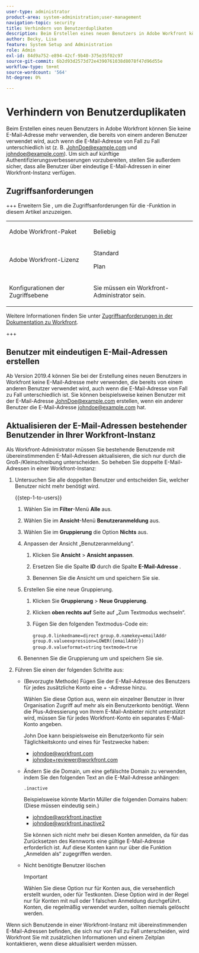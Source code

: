```yaml
---
user-type: administrator
product-area: system-administration;user-management
navigation-topic: security
title: Verhindern von Benutzerduplikaten
description: Beim Erstellen eines neuen Benutzers in Adobe Workfront können Sie keine E-Mail-Adresse mehr verwenden, die bereits von einem anderen Benutzer verwendet wird, auch wenn die E-Mail-Adresse von Fall zu Fall unterschiedlich ist (z. B. JohnDoe@example.com und johndoe@example.com). Um sich auf künftige Authentifizierungsverbesserungen vorzubereiten, stellen Sie außerdem sicher, dass alle Benutzer über eindeutige E-Mail-Adressen in einer Workfront-Instanz verfügen.
author: Becky, Lisa
feature: System Setup and Administration
role: Admin
exl-id: 84d9a752-e894-42cf-9b40-375e35f02c97
source-git-commit: 6b2d93d2573d72e4390761038d8078f47d96d55e
workflow-type: tm+mt
source-wordcount: '564'
ht-degree: 0%

---
```


# Verhindern von Benutzerduplikaten

Beim Erstellen eines neuen Benutzers in Adobe Workfront können Sie keine E-Mail-Adresse mehr verwenden, die bereits von einem anderen Benutzer verwendet wird, auch wenn die E-Mail-Adresse von Fall zu Fall unterschiedlich ist (z. B. JohnDoe@example.com und johndoe@example.com). Um sich auf künftige Authentifizierungsverbesserungen vorzubereiten, stellen Sie außerdem sicher, dass alle Benutzer über eindeutige E-Mail-Adressen in einer Workfront-Instanz verfügen.

## Zugriffsanforderungen

+++ Erweitern Sie , um die Zugriffsanforderungen für die -Funktion in diesem Artikel anzuzeigen.

<table style="table-layout:auto"> 
 <col> 
 <col> 
 <tbody> 
  <tr> 
   <td role="rowheader">Adobe Workfront-Paket</td> 
   <td><p>Beliebig</p></td> 
  </tr> 
  <tr> 
   <td role="rowheader">Adobe Workfront-Lizenz</td> 
   <td><p>Standard</p><p>Plan</p></td> 
  </tr> 
  <tr> 
   <td role="rowheader">Konfigurationen der Zugriffsebene</td> 
   <td> <p>Sie müssen ein Workfront-Administrator sein.</p> </p> </td> 
  </tr> 
 </tbody> 
</table>

Weitere Informationen finden Sie unter [Zugriffsanforderungen in der Dokumentation zu Workfront](/help/quicksilver/administration-and-setup/add-users/access-levels-and-object-permissions/access-level-requirements-in-documentation.md).

+++

## Benutzer mit eindeutigen E-Mail-Adressen erstellen

Ab Version 2019.4 können Sie bei der Erstellung eines neuen Benutzers in Workfront keine E-Mail-Adresse mehr verwenden, die bereits von einem anderen Benutzer verwendet wird, auch wenn die E-Mail-Adresse von Fall zu Fall unterschiedlich ist. Sie können beispielsweise keinen Benutzer mit der E-Mail-Adresse JohnDoe@example.com erstellen, wenn ein anderer Benutzer die E-Mail-Adresse johndoe@example.com hat.

## Aktualisieren der E-Mail-Adressen bestehender Benutzender in Ihrer Workfront-Instanz

Als Workfront-Administrator müssen Sie bestehende Benutzende mit übereinstimmenden E-Mail-Adressen aktualisieren, die sich nur durch die Groß-/Kleinschreibung unterscheiden.
So beheben Sie doppelte E-Mail-Adressen in einer Workfront-Instanz:

1. Untersuchen Sie alle doppelten Benutzer und entscheiden Sie, welcher Benutzer nicht mehr benötigt wird.

   {{step-1-to-users}}

   1. Wählen Sie im **Filter**-Menü **Alle** aus.

   1. Wählen Sie im **Ansicht**-Menü **Benutzeranmeldung** aus.

   1. Wählen Sie im **Gruppierung** die Option **Nichts** aus.

   1. Anpassen der Ansicht „Benutzeranmeldung“.

      1. Klicken Sie **Ansicht** > **Ansicht anpassen**.

      1. Ersetzen Sie die Spalte **ID** durch die Spalte **E-Mail-Adresse** .

      1. Benennen Sie die Ansicht um und speichern Sie sie.

   1. Erstellen Sie eine neue Gruppierung.

      1. Klicken Sie **Gruppierung** > **Neue Gruppierung**.

      1. Klicken **oben rechts auf** Seite auf „Zum Textmodus wechseln“.
      1. Fügen Sie den folgenden Textmodus-Code ein:

         `group.0.linkedname=direct`
         `group.0.namekey=emailAddr`
         `group.0.valueexpression=LOWER({emailAddr})`
         `group.0.valueformat=string`
         `textmode=true`

   1. Benennen Sie die Gruppierung um und speichern Sie sie.

1. Führen Sie einen der folgenden Schritte aus:

   * (Bevorzugte Methode) Fügen Sie der E-Mail-Adresse des Benutzers für jedes zusätzliche Konto eine + -Adresse hinzu.

     Wählen Sie diese Option aus, wenn ein einzelner Benutzer in Ihrer Organisation Zugriff auf mehr als ein Benutzerkonto benötigt. Wenn die Plus-Adressierung von Ihrem E-Mail-Anbieter nicht unterstützt wird, müssen Sie für jedes Workfront-Konto ein separates E-Mail-Konto angeben.

     John Doe kann beispielsweise ein Benutzerkonto für sein Täglichkeitskonto und eines für Testzwecke haben:

      * johndoe@workfront.com
      * johndoe+reviewer@workfront.com

   * Ändern Sie die Domain, um eine gefälschte Domain zu verwenden, indem Sie den folgenden Text an die E-Mail-Adresse anhängen:

     `.inactive`

     Beispielsweise könnte Martin Müller die folgenden Domains haben: (Diese müssen eindeutig sein.)

      * johndoe@workfront.inactive
      * johndoe@workfront.inactive2

     Sie können sich nicht mehr bei diesen Konten anmelden, da für das Zurücksetzen des Kennworts eine gültige E-Mail-Adresse erforderlich ist. Auf diese Konten kann nur über die Funktion „Anmelden als“ zugegriffen werden.

   * Nicht benötigte Benutzer löschen

     >[!IMPORTANT]
     >
     >Wählen Sie diese Option nur für Konten aus, die versehentlich erstellt wurden, oder für Testkonten. Diese Option wird in der Regel nur für Konten mit null oder 1 falschen Anmeldung durchgeführt. Konten, die regelmäßig verwendet wurden, sollten niemals gelöscht werden.

Wenn sich Benutzende in einer Workfront-Instanz mit übereinstimmenden E-Mail-Adressen befinden, die sich nur von Fall zu Fall unterscheiden, wird Workfront Sie mit zusätzlichen Informationen und einem Zeitplan kontaktieren, wenn diese aktualisiert werden müssen.
